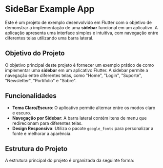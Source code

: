 # SideBar Example App

Este é um projeto de exemplo desenvolvido em Flutter com o objetivo de demonstrar a implementação de uma **sidebar** funcional em um aplicativo. A aplicação apresenta uma interface simples e intuitiva, com navegação entre diferentes telas utilizando uma barra lateral.

## Objetivo do Projeto

O objetivo principal deste projeto é fornecer um exemplo prático de como implementar uma **sidebar** em um aplicativo Flutter. A sidebar permite a navegação entre diferentes telas, como "Home", "Login", "Suporte", "Newsletter", "Portifolio" e "Sobre".

## Funcionalidades

- **Tema Claro/Escuro**: O aplicativo permite alternar entre os modos claro e escuro.
- **Navegação por Sidebar**: A barra lateral contém itens de menu que redirecionam para diferentes telas.
- **Design Responsivo**: Utiliza o pacote `google_fonts` para personalizar a fonte e melhorar a aparência.

## Estrutura do Projeto

A estrutura principal do projeto é organizada da seguinte forma:


